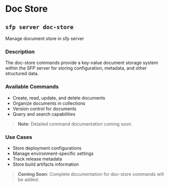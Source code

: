 # Doc Store

## `sfp server doc-store`

Manage document store in sfp server

### Description

The doc-store commands provide a key-value document storage system within the SFP server for storing configuration, metadata, and other structured data.

### Available Commands

* Create, read, update, and delete documents
* Organize documents in collections
* Version control for documents
* Query and search capabilities

> **Note**: Detailed command documentation coming soon.

### Use Cases

- Store deployment configurations
- Manage environment-specific settings
- Track release metadata
- Store build artifacts information

> **Coming Soon**: Complete documentation for doc-store commands will be added.